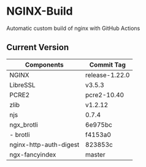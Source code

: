 # NGINX-Build
Automatic custom build of nginx with GitHub Actions

## Current Version
| Components | Commit Tag |
|--|--|
| NGINX | release-1.22.0 |
| LibreSSL | v3.5.3 |
| PCRE2 | pcre2-10.40 |
| zlib | v1.2.12 |
| njs | 0.7.4 |
| ngx_brotli | 6e975bc |
| - brotli | f4153a0 |
| nginx-http-auth-digest | 823853c |
| ngx-fancyindex | master |
